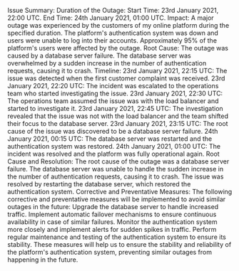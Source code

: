 Issue Summary:
Duration of the Outage: Start Time: 23rd January 2021, 22:00 UTC. End Time: 24th January 2021, 01:00 UTC.
Impact: A major outage was experienced by the customers of my online platform during the specified duration. The platform's authentication system was down and users were unable to log into their accounts. Approximately 95% of the platform's users were affected by the outage.
Root Cause: The outage was caused by a database server failure. The database server was overwhelmed by a sudden increase in the number of authentication requests, causing it to crash.
Timeline:
23rd January 2021, 22:15 UTC: The issue was detected when the first customer complaint was received.
23rd January 2021, 22:20 UTC: The incident was escalated to the operations team who started investigating the issue.
23rd January 2021, 22:30 UTC: The operations team assumed the issue was with the load balancer and started to investigate it.
23rd January 2021, 22:45 UTC: The investigation revealed that the issue was not with the load balancer and the team shifted their focus to the database server.
23rd January 2021, 23:15 UTC: The root cause of the issue was discovered to be a database server failure.
24th January 2021, 00:15 UTC: The database server was restarted and the authentication system was restored.
24th January 2021, 01:00 UTC: The incident was resolved and the platform was fully operational again.
Root Cause and Resolution:
The root cause of the outage was a database server failure. The database server was unable to handle the sudden increase in the number of authentication requests, causing it to crash. The issue was resolved by restarting the database server, which restored the authentication system.
Corrective and Preventative Measures:
The following corrective and preventative measures will be implemented to avoid similar outages in the future:
Upgrade the database server to handle increased traffic.
Implement automatic failover mechanisms to ensure continuous availability in case of similar failures.
Monitor the authentication system more closely and implement alerts for sudden spikes in traffic.
Perform regular maintenance and testing of the authentication system to ensure its stability.
These measures will help us to ensure the stability and reliability of the platform's authentication system, preventing similar outages from happening in the future.



